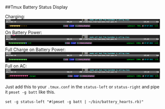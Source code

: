##Tmux Battery Status Display

Charging:![Charging](pics/charging.png)
On Battery Power:![On Battery](pics/on_battery.png)
Full Charge on Battery Power:![Full on Battery](pics/full_on_battery.png)
Full on AC:![Full on AC](pics/full_on_ac.png)

Just add this to your `.tmux.conf` in the `status-left` or `status-right` and pipe it `pmset -g batt` like this.

`set -g status-left "#(pmset -g batt | ~/bin/battery_hearts.rb)"`
